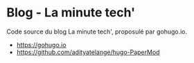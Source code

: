# Blog - La minute tech'

Code source du blog La minute tech', proposulé par gohugo.io.

- https://gohugo.io
- https://github.com/adityatelange/hugo-PaperMod